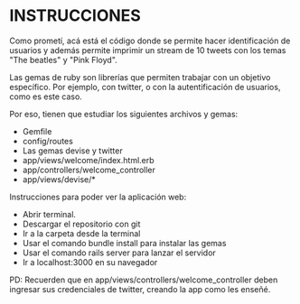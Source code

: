 INSTRUCCIONES
========================================
Como prometí, acá está el código donde se permite hacer identificación de usuarios y además permite imprimir un stream de 10 tweets con los temas "The beatles" y "Pink Floyd".

Las gemas de ruby son librerías que permiten trabajar con un objetivo específico. Por ejemplo, con twitter, o con la autentificación de usuarios, como es este caso.

Por eso, tienen que estudiar los siguientes archivos y gemas:


- Gemfile
- config/routes
- Las gemas devise y twitter
- app/views/welcome/index.html.erb
- app/controllers/welcome_controller
- app/views/devise/*

Instrucciones para poder ver la aplicación web:

- Abrir terminal.
- Descargar el repositorio con git
- Ir a la carpeta desde la terminal
- Usar el comando bundle install para instalar las gemas
- Usar el comando rails server para lanzar el servidor
- Ir a localhost:3000 en su navegador

PD: Recuerden que en app/views/controllers/welcome_controller deben ingresar sus credenciales de twitter, creando la app como les enseñé.


